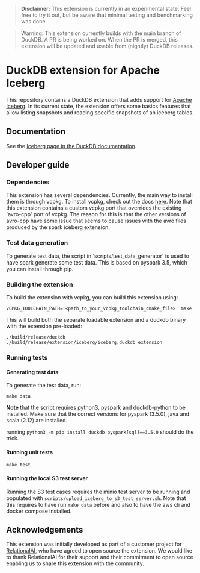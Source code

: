 > **Disclaimer:** This extension is currently in an experimental state. Feel free to try it out, but be aware that minimal testing and
benchmarking was done.

> Warning: This extension currently builds with the main branch of DuckDB. A PR is being worked on. When the PR is merged,
this extension will be updated and usable from (nightly) DuckDB releases.

# DuckDB extension for Apache Iceberg 

This repository contains a DuckDB extension that adds support for [Apache Iceberg](https://iceberg.apache.org/). In its current state, the extension offers some basics features that allow listing snapshots and reading specific snapshots
of an iceberg tables.

## Documentation

See the [Iceberg page in the DuckDB documentation](https://duckdb.org/docs/extensions/iceberg).

## Developer guide

### Dependencies

This extension has several dependencies. Currently, the main way to install them is through vcpkg. To install vcpkg, 
check out the docs [here](https://vcpkg.io/en/getting-started.html). Note that this extension contains a custom vcpkg port
that overrides the existing 'avro-cpp' port of vcpkg. The reason for this is that the other versions of avro-cpp have
some issue that seems to cause issues with the avro files produced by the spark iceberg extension.

### Test data generation

To generate test data, the script in 'scripts/test_data_generator' is used to have spark generate some test data. This is 
based on pyspark 3.5, which you can install through pip. 

### Building the extension

To build the extension with vcpkg, you can build this extension using:

```shell
VCPKG_TOOLCHAIN_PATH='<path_to_your_vcpkg_toolchain_cmake_file>' make
```

This will build both the separate loadable extension and a duckdb binary with the extension pre-loaded:
```shell
./build/release/duckdb
./build/release/extension/iceberg/iceberg.duckdb_extension
```

### Running tests

#### Generating test data

To generate the test data, run:
```shell
make data
```

**Note** that the script requires python3, pyspark and duckdb-python to be installed. Make sure that the correct versions for pyspark (3.5.0), java and scala (2.12) are installed.

running `python3 -m pip install duckdb pyspark[sql]==3.5.0` should do the trick.

#### Running unit tests

```shell
make test 
```

#### Running the local S3 test server

Running the S3 test cases requires the minio test server to be running and populated with `scripts/upload_iceberg_to_s3_test_server.sh`.
Note that this requires to have run `make data` before and also to have the aws cli and docker compose installed.

## Acknowledgements

This extension was initially developed as part of a customer project for [RelationalAI](https://relational.ai/),
who have agreed to open source the extension. We would like to thank RelationalAI for their support
and their commitment to open source enabling us to share this extension with the community.
